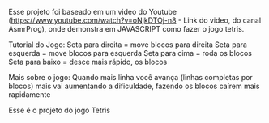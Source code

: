 Esse projeto foi baseado em um video do Youtube (<https://www.youtube.com/watch?v=oNjkDTOj-n8> - Link do video, do canal AsmrProg), onde demonstra em JAVASCRIPT como fazer o jogo tetris.

Tutorial do Jogo:
Seta para direita = move blocos para direita
Seta para esquerda = move blocos para esquerda
Seta para cima = roda os blocos
Seta para baixo = desce mais rápido, os blocos

Mais sobre o jogo:
Quando mais linha você avança (linhas completas por blocos) mais vai aumentando a dificuldade, fazendo os blocos caírem mais rapidamente

Esse é o projeto do jogo Tetris
